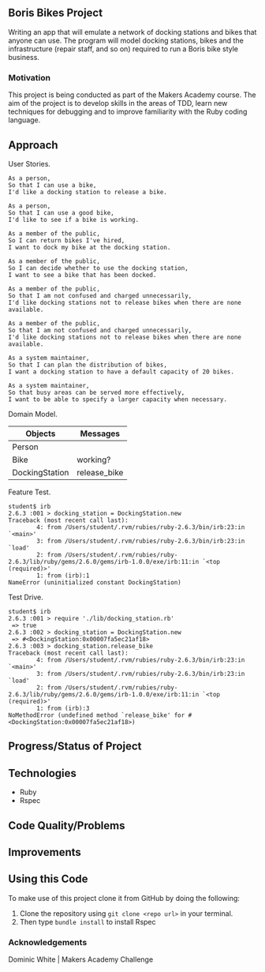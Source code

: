 ## Boris Bikes Project

Writing an app that will emulate a network of docking stations and bikes that anyone can use. The program will model docking stations, bikes and the infrastructure (repair staff, and so on) required to run a Boris bike style business.

### Motivation

This project is being conducted as part of the Makers Academy course. The aim of the project is to develop skills in the areas of TDD, learn new techniques for debugging and to improve familiarity with the Ruby coding language.

## Approach

User Stories.

```
As a person,
So that I can use a bike,
I'd like a docking station to release a bike.

As a person,
So that I can use a good bike,
I'd like to see if a bike is working.

As a member of the public,
So I can return bikes I've hired,
I want to dock my bike at the docking station.

As a member of the public,
So I can decide whether to use the docking station,
I want to see a bike that has been docked.

As a member of the public,
So that I am not confused and charged unnecessarily,
I'd like docking stations not to release bikes when there are none available.

As a member of the public,
So that I am not confused and charged unnecessarily,
I'd like docking stations not to release bikes when there are none available.

As a system maintainer,
So that I can plan the distribution of bikes,
I want a docking station to have a default capacity of 20 bikes.

As a system maintainer,
So that busy areas can be served more effectively,
I want to be able to specify a larger capacity when necessary.
```

Domain Model.

Objects  | Messages
------------- | -------------
Person  |
Bike  | working?
DockingStation | release_bike

Feature Test.
```
student$ irb
2.6.3 :001 > docking_station = DockingStation.new
Traceback (most recent call last):
        4: from /Users/student/.rvm/rubies/ruby-2.6.3/bin/irb:23:in `<main>'
        3: from /Users/student/.rvm/rubies/ruby-2.6.3/bin/irb:23:in `load'
        2: from /Users/student/.rvm/rubies/ruby-2.6.3/lib/ruby/gems/2.6.0/gems/irb-1.0.0/exe/irb:11:in `<top (required)>'
        1: from (irb):1
NameError (uninitialized constant DockingStation)
```
Test Drive.
```
student$ irb
2.6.3 :001 > require './lib/docking_station.rb'
 => true
2.6.3 :002 > docking_station = DockingStation.new
 => #<DockingStation:0x00007fa5ec21af18>
2.6.3 :003 > docking_station.release_bike
Traceback (most recent call last):
        4: from /Users/student/.rvm/rubies/ruby-2.6.3/bin/irb:23:in `<main>'
        3: from /Users/student/.rvm/rubies/ruby-2.6.3/bin/irb:23:in `load'
        2: from /Users/student/.rvm/rubies/ruby-2.6.3/lib/ruby/gems/2.6.0/gems/irb-1.0.0/exe/irb:11:in `<top (required)>'
        1: from (irb):3
NoMethodError (undefined method `release_bike' for #<DockingStation:0x00007fa5ec21af18>)
```

## Progress/Status of Project


## Technologies
* Ruby
* Rspec

## Code Quality/Problems


## Improvements


## Using this Code
To make use of this project clone it from GitHub by doing the following:

1. Clone the repository using `git clone <repo url>` in your terminal.
2. Then type `bundle install` to install Rspec


### Acknowledgements

Dominic White |
Makers Academy Challenge

